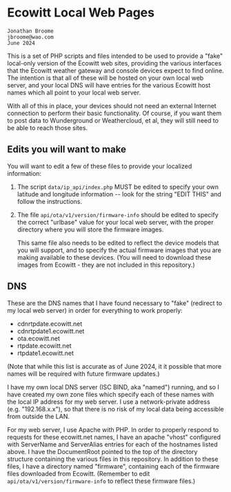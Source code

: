 # Ecowitt Local Web Pages

```
Jonathan Broome
jbroome@wao.com
June 2024
```

This is a set of PHP scripts and files intended to be used to provide a
"fake" local-only version of the Ecowitt web sites, providing the various
interfaces that the Ecowitt weather gateway and console devices expect
to find online.  The intention is that all of these will be hosted on
your own local web server, and your local DNS will have entries for
the various Ecowitt host names which all point to your local web server.

With all of this in place, your devices should not need an external
Internet connection to perform their basic functionality.  Of course,
if you want them to post data to Wunderground or Weathercloud, et al,
they will still need to be able to reach those sites.


## Edits you will want to make
You will want to edit a few of these files to provide your localized
information:

1. The script `data/ip_api/index.php` MUST be edited to specify your
   own latitude and longitude information -- look for the string
   "EDIT THIS" and follow the instructions.

2. The file `api/ota/v1/version/firmware-info` should be edited to
   specify the correct "urlbase" value for your local web server, with
   the proper directory where you will store the firmware images.

   This same file also needs to be edited to reflect the device models
   that you will support, and to specify the actual firmware images
   that you are making available to these devices.  (You will need
   to download these images from Ecowitt - they are not included in
   this repository.)


## DNS
These are the DNS names that I have found necessary to "fake" (redirect
to my local web server) in order for everything to work properly:

*	cdnrtpdate.ecowitt.net
*	cdnrtpdate1.ecowitt.net
*	ota.ecowitt.net
*	rtpdate.ecowitt.net
*	rtpdate1.ecowitt.net

(Note that while this list is accurate as of June 2024, it it possible that
more names will be required with future firmware updates.)

I have my own local DNS server (ISC BIND, aka "named") running, and so I
have created my own zone files which specify each of these names with the
local IP address for my web server.  I use a network-private address
(e.g. "192.168.x.x"), so that there is no risk of my local data being
accessible from outside the LAN.

For my web server, I use Apache with PHP. In order to properly respond to
requests for these ecowitt.net names, I have an apache "vhost" configured
with ServerName and ServerAlias entries for each of the hostnames listed
above.  I have the DocumentRoot pointed to the top of the directory
structure containing the various files in this repository.  In addition
to these files, I have a directory named "firmware", containing each
of the firmware files downloaded from Ecowitt. (Remember to edit
`api/ota/v1/version/firmware-info` to reflect these firmware files.)
